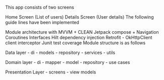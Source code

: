 
This app consists of two screens

Home Screen (List of users)
Details Screen (User details)
The following guide lines have been implemented

Module architecture with MVVM + CLEAN
Jetpack compose + Navigation
Coroutines
Interfaces
Hilt dependency injection
Retrofit - OkHttpClient client interceptor
Junit test coverage
Module structure is as follows

Data layer - di - models - repository - services - utils

Domain layer - di - mapper - model - repository - use cases

Presentation Layer - screens - view models
